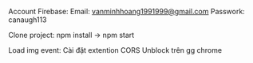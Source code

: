 Account Firebase: 
Email: vanminhhoang1991999@gmail.com
Passwork: canaugh113


Clone project:
npm install -> npm start


Load img event: 
Cài đặt extention CORS Unblock trên gg chrome